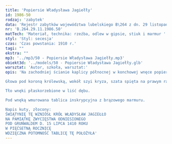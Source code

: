 ```yaml
---
title: 'Popiersie Władysława Jagiełły'
id: 1986-50
rodzaj: 'zabytek'
data: 'Rejestr zabytków województwa lubelskiego B\264 z dn. 29 listopada 1986 r. '
nr: 'B.264.29.11.1986.50'
matTech: 'Materiał, technika: rzeźba, odlew w gipsie, stiuk i marmur '
styl: 'Styl: secesja'
czas: 'Czas powstania: 1910 r.'
tagi: ""
ekstra: ""
mp3: '../mp3/50 - Popiersie Władysława Jagiełły.mp3'
obiekt3d: '../models/50 - Popiersie Władysława Jagiełły.glb'
warsztat: 'Autor, szkoła, warsztat:'
opis: 'Na zachodniej ścianie kaplicy północnej w konchowej wnęce popiersie monarchy. 

Głowa pod koroną królewską, wokół szyi kryza, szata spięta na prawym ramieniu. Na piersiach krzyż. 

Tło wnęki płaskorzebione w liść dębu. 

Pod wnęką wmurowana tablica inskrypcyjna z brązowego marmuru. 

Napis kuty, złocony: 
ŚWIĄTYNIĘ TĘ WZNIÓSŁ KRÓŁ WŁADYSŁAW JAGIEŁŁO
NA PAMIĄTKĘ ZWYCIĘSTWA ODNIESIONEGO 
POD GRUNWALDEM D. 15 LIPCA 1410 ROKU 
W PIĘĆSETNĄ ROCZNICĘ 
WDZIĘCZNA POTOMNOŚĆ TABLICĘ TĘ POŁOŻYŁA'
---
```



